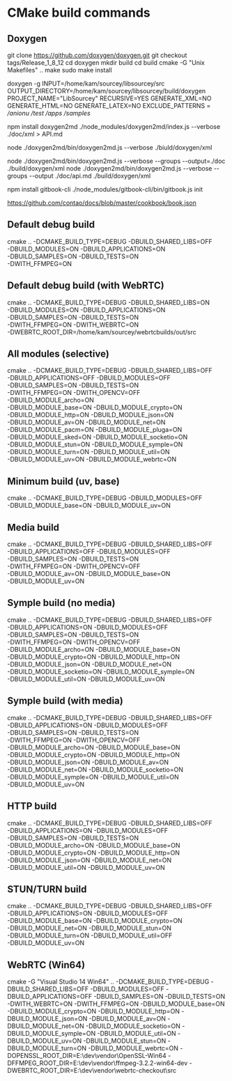 # CMake build commands

## Doxygen

git clone https://github.com/doxygen/doxygen.git
git checkout tags/Release_1_8_12
cd doxygen
mkdir build
cd build
cmake -G "Unix Makefiles" ..
make
sudo make install

doxygen -g
INPUT=/home/kam/sourcey/libsourcey/src
OUTPUT_DIRECTORY=/home/kam/sourcey/libsourcey/build/doxygen
PROJECT_NAME="LibSourcey"
RECURSIVE=YES
GENERATE_XML=NO
GENERATE_HTML=NO
GENERATE_LATEX=NO
EXCLUDE_PATTERNS = */anionu* */test* */apps* */samples*

npm install doxygen2md
./node_modules/doxygen2md/index.js --verbose ./doc/xml > API.md

node ./doxygen2md/bin/doxygen2md.js --verbose ./biuld/doxygen/xml

node ./doxygen2md/bin/doxygen2md.js --verbose --groups --output=./doc ./build/doxygen/xml
node ./doxygen2md/bin/doxygen2md.js --verbose --groups --output ./doc/api.md ./build/doxygen/xml

npm install gitbook-cli
./node_modules/gitbook-cli/bin/gitbook.js init

https://github.com/contao/docs/blob/master/cookbook/book.json

## Default debug build
cmake .. -DCMAKE_BUILD_TYPE=DEBUG -DBUILD_SHARED_LIBS=OFF \
         -DBUILD_MODULES=ON -DBUILD_APPLICATIONS=ON \
         -DBUILD_SAMPLES=ON -DBUILD_TESTS=ON \
         -DWITH_FFMPEG=ON

## Default debug build (with WebRTC)
cmake .. -DCMAKE_BUILD_TYPE=DEBUG -DBUILD_SHARED_LIBS=ON \
         -DBUILD_MODULES=ON -DBUILD_APPLICATIONS=ON \
         -DBUILD_SAMPLES=ON -DBUILD_TESTS=ON \
         -DWITH_FFMPEG=ON -DWITH_WEBRTC=ON \
         -DWEBRTC_ROOT_DIR=/home/kam/sourcey/webrtcbuilds/out/src

## All modules (selective)
cmake .. -DCMAKE_BUILD_TYPE=DEBUG -DBUILD_SHARED_LIBS=OFF \
         -DBUILD_APPLICATIONS=OFF -DBUILD_MODULES=OFF \
         -DBUILD_SAMPLES=ON -DBUILD_TESTS=ON \
         -DWITH_FFMPEG=ON -DWITH_OPENCV=OFF \
         -DBUILD_MODULE_archo=ON \
         -DBUILD_MODULE_base=ON -DBUILD_MODULE_crypto=ON \
         -DBUILD_MODULE_http=ON -DBUILD_MODULE_json=ON \
         -DBUILD_MODULE_av=ON -DBUILD_MODULE_net=ON \
         -DBUILD_MODULE_pacm=ON -DBUILD_MODULE_pluga=ON \
         -DBUILD_MODULE_sked=ON -DBUILD_MODULE_socketio=ON \
         -DBUILD_MODULE_stun=ON -DBUILD_MODULE_symple=ON \
         -DBUILD_MODULE_turn=ON -DBUILD_MODULE_util=ON \
         -DBUILD_MODULE_uv=ON -DBUILD_MODULE_webrtc=ON

## Minimum build (uv, base)
cmake .. -DCMAKE_BUILD_TYPE=DEBUG -DBUILD_MODULES=OFF \
         -DBUILD_MODULE_base=ON -DBUILD_MODULE_uv=ON

## Media build
cmake .. -DCMAKE_BUILD_TYPE=DEBUG -DBUILD_SHARED_LIBS=OFF \
         -DBUILD_APPLICATIONS=OFF -DBUILD_MODULES=OFF \
         -DBUILD_SAMPLES=ON -DBUILD_TESTS=ON \
         -DWITH_FFMPEG=ON -DWITH_OPENCV=OFF \
         -DBUILD_MODULE_av=ON -DBUILD_MODULE_base=ON \
         -DBUILD_MODULE_uv=ON

## Symple build (no media)
cmake .. -DCMAKE_BUILD_TYPE=DEBUG -DBUILD_SHARED_LIBS=OFF \
         -DBUILD_APPLICATIONS=ON -DBUILD_MODULES=OFF \
         -DBUILD_SAMPLES=ON -DBUILD_TESTS=ON \
         -DWITH_FFMPEG=ON -DWITH_OPENCV=OFF \
         -DBUILD_MODULE_archo=ON -DBUILD_MODULE_base=ON \
         -DBUILD_MODULE_crypto=ON -DBUILD_MODULE_http=ON \
         -DBUILD_MODULE_json=ON -DBUILD_MODULE_net=ON \
         -DBUILD_MODULE_socketio=ON -DBUILD_MODULE_symple=ON \
         -DBUILD_MODULE_util=ON -DBUILD_MODULE_uv=ON

## Symple build (with media)
cmake .. -DCMAKE_BUILD_TYPE=DEBUG -DBUILD_SHARED_LIBS=OFF \
         -DBUILD_APPLICATIONS=ON -DBUILD_MODULES=OFF \
         -DBUILD_SAMPLES=ON -DBUILD_TESTS=ON \
         -DWITH_FFMPEG=ON -DWITH_OPENCV=OFF \
         -DBUILD_MODULE_archo=ON -DBUILD_MODULE_base=ON \
         -DBUILD_MODULE_crypto=ON -DBUILD_MODULE_http=ON \
         -DBUILD_MODULE_json=ON -DBUILD_MODULE_av=ON \
         -DBUILD_MODULE_net=ON -DBUILD_MODULE_socketio=ON \
         -DBUILD_MODULE_symple=ON -DBUILD_MODULE_util=ON \
         -DBUILD_MODULE_uv=ON

## HTTP build
cmake .. -DCMAKE_BUILD_TYPE=DEBUG -DBUILD_SHARED_LIBS=OFF \
         -DBUILD_APPLICATIONS=ON -DBUILD_MODULES=OFF \
         -DBUILD_SAMPLES=ON -DBUILD_TESTS=ON \
         -DBUILD_MODULE_archo=ON -DBUILD_MODULE_base=ON \
         -DBUILD_MODULE_crypto=ON -DBUILD_MODULE_http=ON \
         -DBUILD_MODULE_json=ON -DBUILD_MODULE_net=ON \
         -DBUILD_MODULE_util=ON -DBUILD_MODULE_uv=ON

## STUN/TURN build
cmake .. -DCMAKE_BUILD_TYPE=DEBUG -DBUILD_SHARED_LIBS=OFF \
         -DBUILD_APPLICATIONS=ON -DBUILD_MODULES=OFF \
         -DBUILD_MODULE_base=ON -DBUILD_MODULE_crypto=ON \
         -DBUILD_MODULE_net=ON -DBUILD_MODULE_stun=ON \
         -DBUILD_MODULE_turn=ON -DBUILD_MODULE_util=OFF \
         -DBUILD_MODULE_uv=ON

## WebRTC (Win64)
cmake -G "Visual Studio 14 Win64" .. -DCMAKE_BUILD_TYPE=DEBUG -DBUILD_SHARED_LIBS=OFF -DBUILD_MODULES=OFF -DBUILD_APPLICATIONS=OFF -DBUILD_SAMPLES=ON -DBUILD_TESTS=ON -DWITH_WEBRTC=ON -DWITH_FFMPEG=ON -DBUILD_MODULE_base=ON -DBUILD_MODULE_crypto=ON -DBUILD_MODULE_http=ON -DBUILD_MODULE_json=ON -DBUILD_MODULE_av=ON -DBUILD_MODULE_net=ON -DBUILD_MODULE_socketio=ON -DBUILD_MODULE_symple=ON -DBUILD_MODULE_util=ON -DBUILD_MODULE_uv=ON -DBUILD_MODULE_stun=ON -DBUILD_MODULE_turn=ON -DBUILD_MODULE_webrtc=ON -DOPENSSL_ROOT_DIR=E:\dev\vendor\OpenSSL-Win64 -DFFMPEG_ROOT_DIR=E:\dev\vendor\ffmpeg-3.2.2-win64-dev -DWEBRTC_ROOT_DIR=E:\dev\vendor\webrtc-checkout\src
